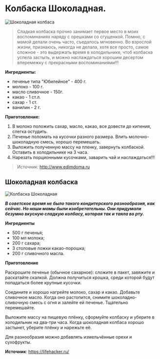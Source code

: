 # Колбаска Шоколадная.

![Шоколадная колбаса](/images/Kulinar/Desert/shokoladnaya-kolbaska_1.jpg 'Шоколадная колбаса')

> Сладкая колбаска прочно занимает первое место в моих воспоминаниях наряду с орешками со сгущенкой. Помню, с мамой делали очень часто, съедалось мгновенно. Во взрослой жизни, признаюсь, никогда не делала, хотя все просто, самое сложное - это выдержать время в холодильнике, чтоб колбаска успела застыть, и можно наслаждаться хорошим десертом вперемежку с прекрасными воспоминаниями!!!

**Ингредиенты:**

- печенье типа "Юбилейное" - 400 г.
- молоко - 100 г.
- масло сливочное - 150г.
- какао - 1 ст.л.
- сахар - 1 ст.
- ванилин - 2 г.

**Приготовление:**

1. В молоко положить сахар, масло, какао, все довести до кипения, слегка остудить.
2. Печенье поломать на кусочки разного размера. Влить молочно-шоколадную смесь, хорошо перемешать.
3. Выложить полученную массу на пленку, завернуть колбаской. Оставить в холодильнике на 3 часа.
4. Нарезать порционными кусочками, заварить чай и наслаждаться!!!

> Источник: http://www.edimdoma.ru

## Шоколадная колбаска

![Колбаска Шоколадная](/images/Kulinar/Desert/shokoladnaja-kolbasa.jpg 'Колбаска Шоколадная')

_**В советское время не было такого кондитерского разнообразия, как сейчас. Но наши мамы были изобретательны. Они придумали безумно вкусную сладкую колбасу, которая так и таяла во рту.**_

**Ингредиенты**

- 500 г печенья;
- 100 мл молока;
- 200 г сахара;
- 3 столовые ложки какао-порошка;
- 200 г сливочного масла.

**Приготовление**

Раскрошите печенье (обычное сахарное): сложите в пакет, завяжите и раскатайте скалкой. Должна получиться крошка, среди которой будут попадаться более крупные кусочки.

Соедините и хорошо нагрейте молоко, сахар и какао. Добавьте сливочное масло. Когда оно растопится, снимите шоколадно-сливочную смесь с огня и залейте ей печенье. Тщательно перемешайте.

Выложите массу на пищевую плёнку, сформуйте колбаску и уберите в холодильник на два-три часа. Когда шоколадная колбаса хорошо застынет, уберите плёнку и нарежьте её.

Для разнообразия можно добавлять измельчённые орехи и сухофрукты.

**Источник**: https://lifehacker.ru/
